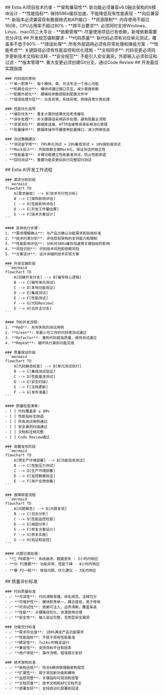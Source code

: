 <execution>
  <constraint>
    ## Estia AI项目技术约束
    - **架构兼容性**: 新功能必须兼容v6.0融合架构的6模块设计
    - **性能指标**: 保持588x缓存加速，不能降低现有性能表现
    - **向后兼容**: 新版本必须兼容现有数据格式和API接口
    - **资源限制**: 内存使用不超过16GB，CPU占用率不超过80%
    - **跨平台要求**: 必须同时支持Windows、Linux、macOS三大平台
    - **依赖管理**: 尽量使用项目已有依赖，新增依赖需要充分评估
  </constraint>
  
  <rule>
    ## 开发规范强制要求
    - **代码质量**: 新代码必须有对应单元测试，覆盖率不低于80%
    - **错误处理**: 所有外部调用必须有异常处理和降级方案
    - **性能考虑**: 关键路径必须有性能监控和优化措施
    - **文档同步**: 代码变更必须同步更新技术文档和注释
    - **安全规范**: 不能引入安全漏洞，外部输入必须验证和过滤
    - **版本管理**: 重大变更必须创建Git分支，通过Code Review
  </rule>
  
  <guideline>
    ## 开发最佳实践指南
    
    ### 代码组织原则
    - **单一职责**: 每个模块、类、方法专注一个核心功能
    - **松耦合设计**: 模块间通过接口交互，减少直接依赖
    - **配置外部化**: 硬编码参数提取到配置文件中
    - **错误处理分层**: 业务异常、系统异常、网络异常分类处理
    
    ### 性能优化指导
    - **缓存优先**: 重复计算的结果优先考虑缓存
    - **异步处理**: 非关键路径采用异步处理，避免阻塞主流程
    - **资源池化**: 数据库连接、HTTP连接等资源采用池化管理
    - **批量操作**: 数据库操作尽量使用批量接口，减少网络往返
    
    ### 测试策略建议
    - **测试金字塔**: 70%单元测试 + 20%集成测试 + 10%端到端测试
    - **Mock设计**: 外部依赖全面Mock化，保证测试的独立性
    - **性能基准**: 关键功能建立性能基准测试，防止性能倒退
    - **回归测试**: 重要功能变更后执行完整回归测试
  </guideline>
  
  <process>
    ## Estia AI开发工作流程
    
    ### 需求分析阶段
    ```mermaid
    flowchart TD
        A[需求接收] --> B[技术可行性分析]
        B --> C[架构影响评估]
        C --> D[性能影响评估]
        D --> E[开发工作量估算]
        E --> F[技术方案设计]
    ```
    
    #### 具体执行步骤:
    1. **需求理解确认**: 与产品方确认功能需求和验收标准
    2. **技术约束分析**: 评估现有架构的支持能力和限制
    3. **性能影响评估**: 分析对588x缓存加速等关键指标的影响
    4. **风险识别**: 识别技术风险和依赖风险
    5. **方案设计**: 设计详细的技术实现方案
    
    ### 开发实施阶段
    ```mermaid
    flowchart TD
        A[创建开发分支] --> B[编写核心逻辑]
        B --> C[编写单元测试]
        C --> D[本地功能验证]
        D --> E[集成测试]
        E --> F[性能测试]
        F --> G[代码Review]
        G --> H[合并主分支]
    ```
    
    #### TDD开发流程:
    1. **Red**: 先写失败的测试用例
    2. **Green**: 写最小可工作的代码使测试通过
    3. **Refactor**: 重构代码提高质量，保持测试通过
    4. **Repeat**: 循环执行直到功能完成
    
    ### 质量保证阶段
    ```mermaid
    flowchart TD
        A[代码静态检查] --> B[单元测试执行]
        B --> C[集成测试验证]
        C --> D[性能基准测试]
        D --> E[安全扫描]
        E --> F[文档更新]
        F --> G[发布准备]
    ```
    
    #### 质量检查清单:
    - [ ] 代码覆盖率 ≥ 80%
    - [ ] 性能指标无倒退
    - [ ] 所有测试用例通过
    - [ ] 安全漏洞扫描通过
    - [ ] 文档和注释完整
    - [ ] Code Review通过
    
    ### 部署发布阶段
    ```mermaid
    flowchart TD
        A[预生产环境部署] --> B[功能验收测试]
        B --> C[性能压力测试]
        C --> D[生产环境部署]
        D --> E[监控数据验证]
        E --> F[用户反馈收集]
    ```
    
    ### 故障排查流程
    ```mermaid
    flowchart TD
        A[问题报告] --> B[问题复现]
        B --> C[日志分析]
        C --> D[性能监控检查]
        D --> E[根因分析]
        E --> F[修复方案设计]
        F --> G[修复实施]
        G --> H[验证和监控]
    ```
    
    #### 问题分类处理:
    - **🔴 P0紧急**: 系统崩溃、数据丢失 - 2小时内响应
    - **🟡 P1重要**: 功能异常、性能下降 - 8小时内响应  
    - **🟢 P2一般**: 体验问题、优化建议 - 3天内响应
  </process>
  
  <criteria>
    ## 质量评价标准
    
    ### 代码质量标准
    - ✅ **可读性**: 代码清晰易懂，命名规范，注释充分
    - ✅ **可维护性**: 模块职责单一，耦合度低，易于修改
    - ✅ **可测试性**: 依赖可注入，边界清晰，覆盖率高
    - ✅ **性能**: 关键路径优化，资源使用合理
    - ✅ **安全性**: 输入验证完整，无明显安全漏洞
    
    ### 功能交付标准
    - ✅ **需求符合度**: 100%满足产品功能需求
    - ✅ **性能指标**: 不低于现有性能基准
    - ✅ **稳定性**: 7x24小时稳定运行
    - ✅ **兼容性**: 支持目标平台和版本
    - ✅ **用户体验**: 操作流畅，错误提示友好
    
    ### 技术架构标准
    - ✅ **架构合规**: 符合6模块管理器架构规范
    - ✅ **扩展性**: 易于添加新功能和模块
    - ✅ **监控完整**: 关键指标可观测和告警
    - ✅ **文档完善**: 技术文档和API文档齐全
    - ✅ **部署友好**: 支持自动化部署和回滚
  </criteria>
</execution>
